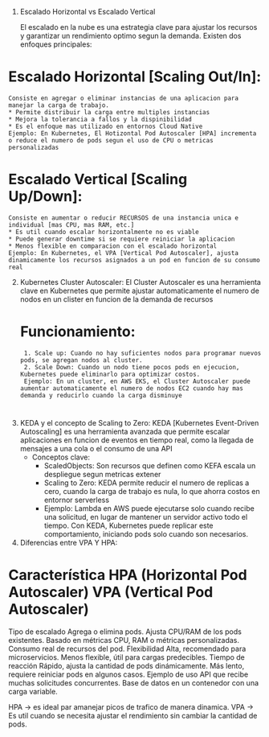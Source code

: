 1. Escalado Horizontal vs Escalado Vertical

	El escalado en la nube es una estrategia clave para ajustar los recursos y garantizar un rendimiento optimo segun la demanda. Existen dos enfoques principales:
# Escalado Horizontal [Scaling Out/In]:
	Consiste en agregar o eliminar instancias de una aplicacion para manejar la carga de trabajo.
	* Permite distribuir la carga entre multiples instancias
	* Mejora la tolerancia a fallos y la dispinibilidad
	* Es el enfoque mas utilizado en entornos Cloud Native
	Ejemplo: En Kubernetes, El Hotizontal Pod Autoscaler [HPA] incrementa o reduce el numero de pods segun el uso de CPU o metricas personalizadas
# Escalado Vertical [Scaling Up/Down]:
	Consiste en aumentar o reducir RECURSOS de una instancia unica e individual [mas CPU, mas RAM, etc.]
	* Es util cuando escalar horizontalmente no es viable
	* Puede generar downtime si se requiere reiniciar la aplicacion
	* Menos flexible en comparacion con el escalado horizontal
	Ejemplo: En Kubernetes, el VPA [Vertical Pod Autoscaler], ajusta dinamicamente los recursos asignados a un pod en funcion de su consumo real

2. Kubernetes Cluster Autoscaler:
   El Cluster Autoscaler es una herramienta clave en Kubernetes que permite ajustar automaticamente el numero de nodos en un clister en funcion de la demanda de recursos
	# Funcionamiento:
		1. Scale up: Cuando no hay suficientes nodos para programar nuevos pods, se agregan nodos al cluster.
		2. Scale Down: Cuando un nodo tiene pocos pods en ejecucion, Kubernetes puede eliminarlo para optimizar costos.
		Ejemplo: En un cluster, en AWS EKS, el Cluster Autoscaler puede aumentar automaticamente el numero de nodos EC2 cuando hay mas demanda y reducirlo cuando la carga disminuye
	#
3. KEDA y el concepto de Scaling to Zero:
   KEDA [Kubernetes Event-Driven Autoscaling] es una herramienta avanzada que permite escalar aplicaciones en funcion de eventos en tiempo real, como la llegada de mensajes a una cola o el consumo de una API
	* Conceptos clave:
    	* ScaledObjects: Son recursos que definen como KEFA escala un despliegue segun metricas extener
    	* Scaling to Zero: KEDA permite reducir el numero de replicas a cero, cuando la carga de trabajo es nula, lo que ahorra costos en entornor serverless
    	* Ejemplo: Lambda en AWS puede ejecutarse solo cuando recibe una solicitud, en lugar de mantener un servidor activo todo el tiempo. Con KEDA, Kubernetes puede replicar este comportamiento, iniciando pods solo cuando son necesarios.
4. Diferencias entre VPA Y HPA:

# Característica		HPA (Horizontal Pod Autoscaler)							VPA (Vertical Pod Autoscaler)
Tipo de escalado		Agrega o elimina pods.									Ajusta CPU/RAM de los pods existentes.
Basado en métricas		CPU, RAM o métricas personalizadas.						Consumo real de recursos del pod.
Flexibilidad			Alta, recomendado para microservicios.					Menos flexible, útil para cargas predecibles.
Tiempo de reacción		Rápido, ajusta la cantidad de pods dinámicamente.		Más lento, requiere reiniciar pods en algunos casos.
Ejemplo de uso			API que recibe muchas solicitudes concurrentes.			Base de datos en un contenedor con una carga variable.

HPA -> es ideal par amanejar picos de trafico de manera dinamica.
VPA -> Es util cuando se necesita ajustar el rendimiento sin cambiar la cantidad de pods.

